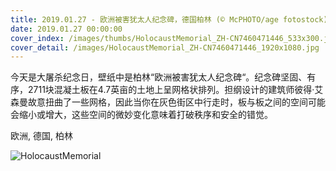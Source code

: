 ```yaml
---
title: 2019.01.27 - 欧洲被害犹太人纪念碑，德国柏林 (© McPHOTO/age fotostock)
date: 2019.01.27 00:00:00
cover_index: /images/thumbs/HolocaustMemorial_ZH-CN7460471446_533x300.jpg
cover_detail: /images/HolocaustMemorial_ZH-CN7460471446_1920x1080.jpg
---
```


今天是大屠杀纪念日，壁纸中是柏林“欧洲被害犹太人纪念碑“。纪念碑坚固、有序，2711块混凝土板在4.7英亩的土地上呈网格状排列。担纲设计的建筑师彼得·艾森曼故意扭曲了一些网格，因此当你在灰色街区中行走时，板与板之间的空间可能会缩小或增大，这些空间的微妙变化意味着打破秩序和安全的错觉。

欧洲, 德国, 柏林

![HolocaustMemorial](/images/HolocaustMemorial_ZH-CN7460471446_1920x1080.jpg)
